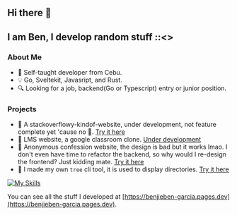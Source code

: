 ## Hi there 👋

## I am Ben, I develop random stuff ::<>

### About Me
- 🤵 Self-taught developer from Cebu.
- 💡 Go, Sveltekit, Javasript, and Rust.
- 🔍 Looking for a job, backend(Go or Typescript) entry or junior position.

### Projects
- 🔗 A stackoverflowy-kindof-website, under development, not feature complete yet 'cause no 💸. [Try it here](https://algory.pages.dev/)
- 🚧 LMS website, a google classroom clone. [Under development](https://class-management.vercel.app/)
- 🚧 Anonymous confession website, the design is bad but it works lmao. I don't even have time to refactor the backend, so why would I re-design the frontend? Just kidding mate. [Try it here](https://confessit.vercel.app/)
- 🧰 I made my own ```tree``` cli tool, it is used to display directories. [Try it here](https://github.com/mystique09/lls-clap)

[![My Skills](https://skillicons.dev/icons?i=js,ts,nodejs,html,css,go,rust,scss,tailwindcss,svelte)](https://skillicons.dev)

You can see all the stuff I developed at [https://benjieben-garcia.pages.dev](https://benjieben-garcia.pages.dev).
